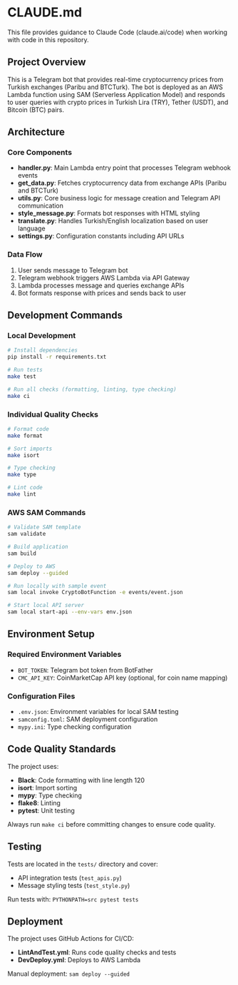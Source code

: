 # CLAUDE.md

This file provides guidance to Claude Code (claude.ai/code) when working with code in this repository.

## Project Overview

This is a Telegram bot that provides real-time cryptocurrency prices from Turkish exchanges (Paribu and BTCTurk). The bot is deployed as an AWS Lambda function using SAM (Serverless Application Model) and responds to user queries with crypto prices in Turkish Lira (TRY), Tether (USDT), and Bitcoin (BTC) pairs.

## Architecture

### Core Components

- **handler.py**: Main Lambda entry point that processes Telegram webhook events
- **get_data.py**: Fetches cryptocurrency data from exchange APIs (Paribu and BTCTurk)
- **utils.py**: Core business logic for message creation and Telegram API communication
- **style_message.py**: Formats bot responses with HTML styling
- **translate.py**: Handles Turkish/English localization based on user language
- **settings.py**: Configuration constants including API URLs

### Data Flow

1. User sends message to Telegram bot
2. Telegram webhook triggers AWS Lambda via API Gateway
3. Lambda processes message and queries exchange APIs
4. Bot formats response with prices and sends back to user

## Development Commands

### Local Development
```bash
# Install dependencies
pip install -r requirements.txt

# Run tests
make test

# Run all checks (formatting, linting, type checking)
make ci
```

### Individual Quality Checks
```bash
# Format code
make format

# Sort imports
make isort

# Type checking
make type

# Lint code
make lint
```

### AWS SAM Commands
```bash
# Validate SAM template
sam validate

# Build application
sam build

# Deploy to AWS
sam deploy --guided

# Run locally with sample event
sam local invoke CryptoBotFunction -e events/event.json

# Start local API server
sam local start-api --env-vars env.json
```

## Environment Setup

### Required Environment Variables
- `BOT_TOKEN`: Telegram bot token from BotFather
- `CMC_API_KEY`: CoinMarketCap API key (optional, for coin name mapping)

### Configuration Files
- `.env.json`: Environment variables for local SAM testing
- `samconfig.toml`: SAM deployment configuration
- `mypy.ini`: Type checking configuration

## Code Quality Standards

The project uses:
- **Black**: Code formatting with line length 120
- **isort**: Import sorting  
- **mypy**: Type checking
- **flake8**: Linting
- **pytest**: Unit testing

Always run `make ci` before committing changes to ensure code quality.

## Testing

Tests are located in the `tests/` directory and cover:
- API integration tests (`test_apis.py`)
- Message styling tests (`test_style.py`)

Run tests with: `PYTHONPATH=src pytest tests`

## Deployment

The project uses GitHub Actions for CI/CD:
- **LintAndTest.yml**: Runs code quality checks and tests
- **DevDeploy.yml**: Deploys to AWS Lambda

Manual deployment: `sam deploy --guided`